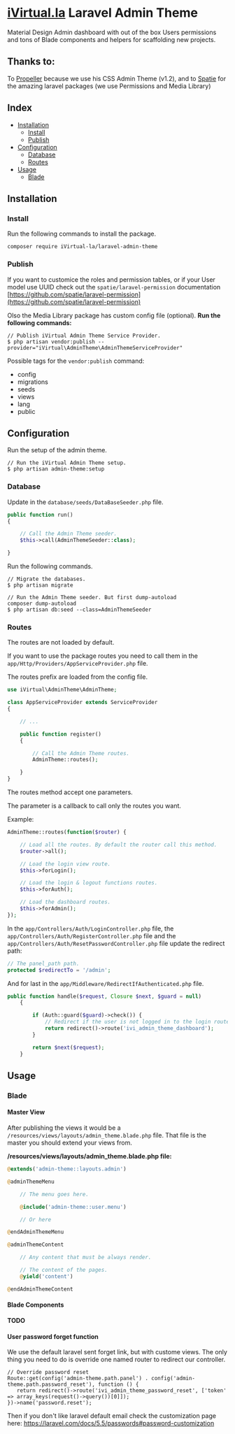 # [iVirtual.la](https://ivirtual.la) Laravel Admin Theme

Material Design Admin dashboard with out of the box Users permissions and tons of Blade components and helpers for scaffolding new projects.

## Thanks to:
To [Propeller](https://github.com/digicorp/propeller) because we use his CSS Admin Theme (v1.2), and to [Spatie](https://github.com/spatie) for the amazing laravel packages (we use Permissions and Media Library)

## Index

* [Installation](#installation)
    * [Install](#install)
    * [Publish](#publish)
* [Configuration](#configuration)
    * [Database](#database)
    * [Routes](#routes)
* [Usage](#usage)
    * [Blade](#blade)

## Installation

### Install

Run the following commands to install the package.
```shell
composer require iVirtual-la/laravel-admin-theme
```

### Publish

If you want to customice the roles and permission tables, or if your User model use UUID check out the `spatie/laravel-permission` documentation [https://github.com/spatie/laravel-permission](https://github.com/spatie/laravel-permission)

Olso the Media Library package has custom config file (optional).
**Run the following commands:**

```shell
// Publish iVirtual Admin Theme Service Provider.
$ php artisan vendor:publish --provider="iVirtual\AdminTheme\AdminThemeServiceProvider"
```
Possible tags for the `vendor:publish` command:

- config
- migrations
- seeds
- views
- lang
- public

## Configuration

Run the setup of the admin theme.
```shell
// Run the iVirtual Admin Theme setup.
$ php artisan admin-theme:setup
```

### Database

Update in the `database/seeds/DataBaseSeeder.php` file.

```php
public function run()
{

    // Call the Admin Theme seeder.
    $this->call(AdminThemeSeeder::class);

}
```

Run the following commands.

```shell
// Migrate the databases.
$ php artisan migrate

// Run the Admin Theme seeder. But first dump-autoload
composer dump-autoload
$ php artisan db:seed --class=AdminThemeSeeder

```

### Routes

The routes are not loaded by default.

If you want to use the package routes you need to call them in the `app/Http/Providers/AppServiceProvider.php` file.

The routes prefix are loaded from the config file.

```php
use iVirtual\AdminTheme\AdminTheme;

class AppServiceProvider extends ServiceProvider
{

    // ...

    public function register()
    {

        // Call the Admin Theme routes.
        AdminTheme::routes();

    }
}
```

The routes method accept one parameters.

The parameter is a callback to call only the routes you want.

Example:

```php
AdminTheme::routes(function($router) {

    // Load all the routes. By default the router call this method.
    $router->all();

    // Load the login view route.
    $this->forLogin();

    // Load the login & logout functions routes.
    $this->forAuth();

    // Load the dashboard routes.
    $this->forAdmin();
});
```

In the `app/Controllers/Auth/LoginController.php` file,
the `app/Controllers/Auth/RegisterController.php` file and
the `app/Controllers/Auth/ResetPasswordController.php` file update the redirect path:

```php
// The panel_path path.
protected $redirectTo = '/admin';
```

And for last in the `app/Middleware/RedirectIfAuthenticated.php` file.

```php
public function handle($request, Closure $next, $guard = null)
    {

        if (Auth::guard($guard)->check()) {
            // Redirect if the user is not logged in to the login route.
            return redirect()->route('ivi_admin_theme_dashboard');
        }

        return $next($request);
    }
```

## Usage

### Blade

#### Master View
After publishing the views it would be a `/resources/views/layouts/admin_theme.blade.php` file.
That file is the master you should extend your views from.

**/resources/views/layouts/admin_theme.blade.php file:**
```php
@extends('admin-theme::layouts.admin')

@adminThemeMenu

    // The menu goes here.

    @include('admin-theme::user.menu')

    // Or here

@endAdminThemeMenu

@adminThemeContent

    // Any content that must be always render.

    // The content of the pages.
    @yield('content')

@endAdminThemeContent

```
#### Blade Components

**TODO**

#### User password forget function
We use the default laravel sent forget link, but with custome views.
The only thing you need to do is override one named router to redirect our controller.
```
// Override password reset
Route::get(config('admin-theme.path.panel') . config('admin-theme.path.password_reset'), function () {
   return redirect()->route('ivi_admin_theme_password_reset', ['token' => array_keys(request()->query())[0]]);
})->name('password.reset');
```

Then if you don't like laravel default email check the customization page here:
https://laravel.com/docs/5.5/passwords#password-customization
